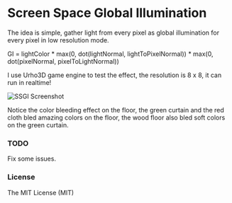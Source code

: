# Screen Space Global Illumination
The idea is simple, gather light from every pixel as global illumination for every pixel in low resolution mode.

GI = lightColor * max(0, dot(lightNormal, lightToPixelNormal)) * max(0, dot(pixelNormal, pixelToLightNormal))

I use Urho3D game engine to test the effect, the resolution is 8 x 8, it can run in realtime!

![SSGI Screenshot](http://www.mesh-online.net/ssgi-demo-800x600.jpg)

Notice the color bleeding effect on the floor, the green curtain and the red cloth bled amazing colors on the floor, the wood floor also bled soft colors on the green curtain.

### TODO
Fix some issues.

### License
The MIT License (MIT)
